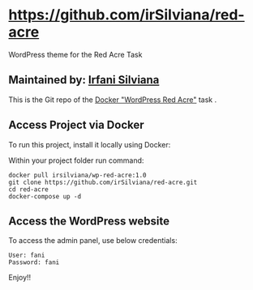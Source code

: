 # https://github.com/irSilviana/red-acre

WordPress theme for the Red Acre Task

## Maintained by: [Irfani Silviana](https://github.com/irSilviana/red-acre)

This is the Git repo of the [Docker "WordPress Red Acre"](https://hub.docker.com/repository/docker/irsilviana/wp-red-acre/) task
.

## Access Project via Docker

To run this project, install it locally using Docker:

Within your project folder run command:

```
docker pull irsilviana/wp-red-acre:1.0
git clone https://github.com/irSilviana/red-acre.git
cd red-acre
docker-compose up -d
```

## Access the WordPress website

To access the admin panel, use below credentials:

```
User: fani
Password: fani
```

Enjoy!!
